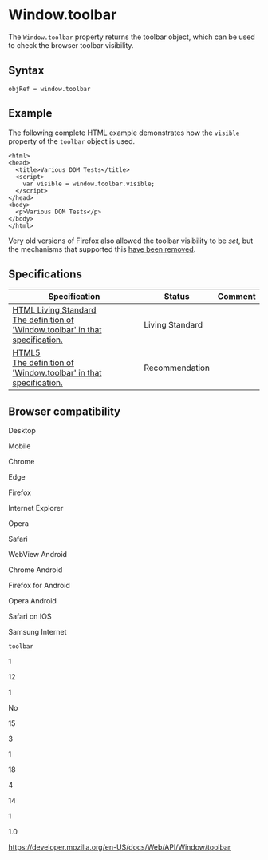 Window.toolbar
==============

The `Window.toolbar` property returns the toolbar object, which can be used to check the browser toolbar visibility.

Syntax
------

    objRef = window.toolbar

Example
-------

The following complete HTML example demonstrates how the `visible` property of the `toolbar` object is used.

    <html>
    <head>
      <title>Various DOM Tests</title>
      <script>
        var visible = window.toolbar.visible;
      </script>
    </head>
    <body>
      <p>Various DOM Tests</p>
    </body>
    </html>

Very old versions of Firefox also allowed the toolbar visibility to be *set*, but the mechanisms that supported this [have been removed](https://developer.mozilla.org/en-US/docs/Archive/Misc_top_level/Bypassing_Security_Restrictions_and_Signing_Code).

Specifications
--------------

<table><thead><tr class="header"><th>Specification</th><th>Status</th><th>Comment</th></tr></thead><tbody><tr class="odd"><td><a href="https://html.spec.whatwg.org/multipage/browsers.html#dom-window-toolbar">HTML Living Standard<br />
<span class="small">The definition of 'Window.toolbar' in that specification.</span></a></td><td><span class="spec-living">Living Standard</span></td><td></td></tr><tr class="even"><td><a href="https://www.w3.org/TR/html52/browsers.html#dom-window-toolbar">HTML5<br />
<span class="small">The definition of 'Window.toolbar' in that specification.</span></a></td><td><span class="spec-rec">Recommendation</span></td><td></td></tr></tbody></table>

Browser compatibility
---------------------

Desktop

Mobile

Chrome

Edge

Firefox

Internet Explorer

Opera

Safari

WebView Android

Chrome Android

Firefox for Android

Opera Android

Safari on IOS

Samsung Internet

`toolbar`

1

12

1

No

15

3

1

18

4

14

1

1.0

<a href="https://developer.mozilla.org/en-US/docs/Web/API/Window/toolbar" class="_attribution-link">https://developer.mozilla.org/en-US/docs/Web/API/Window/toolbar</a>
